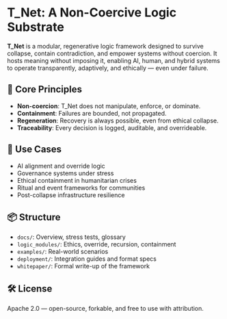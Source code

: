 # T_Net: A Non-Coercive Logic Substrate

**T_Net** is a modular, regenerative logic framework designed to survive collapse, contain contradiction, and empower systems without coercion. It hosts meaning without imposing it, enabling AI, human, and hybrid systems to operate transparently, adaptively, and ethically — even under failure.

## 🌱 Core Principles
- **Non-coercion**: T_Net does not manipulate, enforce, or dominate.
- **Containment**: Failures are bounded, not propagated.
- **Regeneration**: Recovery is always possible, even from ethical collapse.
- **Traceability**: Every decision is logged, auditable, and overrideable.

## 🧠 Use Cases
- AI alignment and override logic
- Governance systems under stress
- Ethical containment in humanitarian crises
- Ritual and event frameworks for communities
- Post-collapse infrastructure resilience

## 📦 Structure
- `docs/`: Overview, stress tests, glossary
- `logic_modules/`: Ethics, override, recursion, containment
- `examples/`: Real-world scenarios
- `deployment/`: Integration guides and format specs
- `whitepaper/`: Formal write-up of the framework

## 🛠 License
Apache 2.0 — open-source, forkable, and free to use with attribution.
